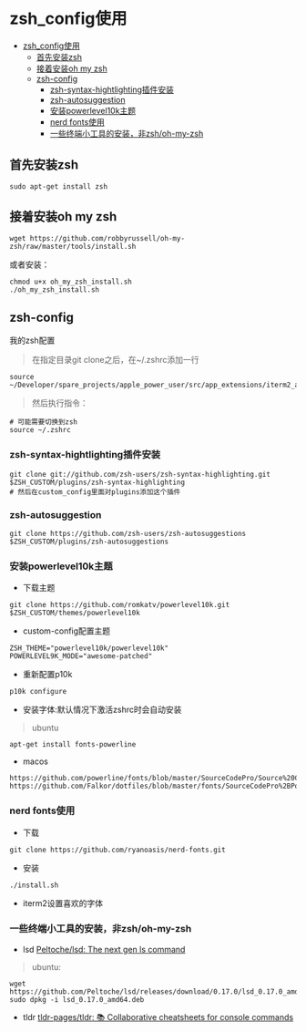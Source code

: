 # zsh_config使用

<!--ts-->
* [zsh_config使用](#zsh_config使用)
   * [首先安装zsh](#首先安装zsh)
   * [接着安装oh my zsh](#接着安装oh-my-zsh)
   * [zsh-config](#zsh-config)
      * [zsh-syntax-hightlighting插件安装](#zsh-syntax-hightlighting插件安装)
      * [zsh-autosuggestion](#zsh-autosuggestion)
      * [安装powerlevel10k主题](#安装powerlevel10k主题)
      * [nerd fonts使用](#nerd-fonts使用)
      * [一些终端小工具的安装，非zsh/oh-my-zsh](#一些终端小工具的安装非zshoh-my-zsh)

<!-- Created by https://github.com/ekalinin/github-markdown-toc -->
<!-- Added by: kuanhsiaokuo, at: Sat Jun 25 13:04:39 CST 2022 -->

<!--te-->

## 首先安装zsh

```
sudo apt-get install zsh
```

## 接着安装oh my zsh

```
wget https://github.com/robbyrussell/oh-my-zsh/raw/master/tools/install.sh
```

或者安装：

```
chmod u+x oh_my_zsh_install.sh
./oh_my_zsh_install.sh
```

## zsh-config

我的zsh配置

> 在指定目录git clone之后，在~/.zshrc添加一行

```shell
source ~/Developer/spare_projects/apple_power_user/src/app_extensions/iterm2_around/zsh_config/custom_config¬
```

> 然后执行指令：

```
# 可能需要切换到zsh
source ~/.zshrc
```

### zsh-syntax-hightlighting插件安装

```
git clone git://github.com/zsh-users/zsh-syntax-highlighting.git $ZSH_CUSTOM/plugins/zsh-syntax-highlighting
# 然后在custom_config里面对plugins添加这个插件
```

### zsh-autosuggestion

```
git clone https://github.com/zsh-users/zsh-autosuggestions $ZSH_CUSTOM/plugins/zsh-autosuggestions
```

### 安装powerlevel10k主题

- 下载主题

```
git clone https://github.com/romkatv/powerlevel10k.git $ZSH_CUSTOM/themes/powerlevel10k
```

- custom-config配置主题

```
ZSH_THEME="powerlevel10k/powerlevel10k"
POWERLEVEL9K_MODE="awesome-patched"
```

- 重新配置p10k

```
p10k configure
```

- 安装字体:默认情况下激活zshrc时会自动安装

> ubuntu

```
apt-get install fonts-powerline
```

- macos

```
https://github.com/powerline/fonts/blob/master/SourceCodePro/Source%20Code%20Pro%20for%20Powerline.otf
https://github.com/Falkor/dotfiles/blob/master/fonts/SourceCodePro%2BPowerline%2BAwesome%2BRegular.ttf
```

### nerd fonts使用

- 下载

```
git clone https://github.com/ryanoasis/nerd-fonts.git
```

- 安装

```
./install.sh
```

- iterm2设置喜欢的字体

### 一些终端小工具的安装，非zsh/oh-my-zsh

- lsd
  [Peltoche/lsd: The next gen ls command](https://github.com/Peltoche/lsd)

> ubuntu:

```
wget https://github.com/Peltoche/lsd/releases/download/0.17.0/lsd_0.17.0_amd64.deb
sudo dpkg -i lsd_0.17.0_amd64.deb
```

- tldr
  [tldr-pages/tldr: 📚 Collaborative cheatsheets for console commands](https://github.com/tldr-pages/tldr)
